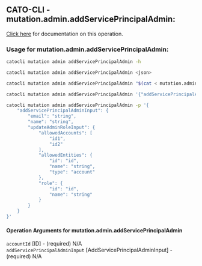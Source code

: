 
## CATO-CLI - mutation.admin.addServicePrincipalAdmin:
[Click here](https://api.catonetworks.com/documentation/#mutation-mutation.admin.addServicePrincipalAdmin) for documentation on this operation.

### Usage for mutation.admin.addServicePrincipalAdmin:

```bash
catocli mutation admin addServicePrincipalAdmin -h

catocli mutation admin addServicePrincipalAdmin <json>

catocli mutation admin addServicePrincipalAdmin "$(cat < mutation.admin.addServicePrincipalAdmin.json)"

catocli mutation admin addServicePrincipalAdmin '{"addServicePrincipalAdminInput":{"email":"string","name":"string","updateAdminRoleInput":{"allowedAccounts":["id1","id2"],"allowedEntities":{"id":"id","name":"string","type":"account"},"role":{"id":"id","name":"string"}}}}'

catocli mutation admin addServicePrincipalAdmin -p '{
    "addServicePrincipalAdminInput": {
        "email": "string",
        "name": "string",
        "updateAdminRoleInput": {
            "allowedAccounts": [
                "id1",
                "id2"
            ],
            "allowedEntities": {
                "id": "id",
                "name": "string",
                "type": "account"
            },
            "role": {
                "id": "id",
                "name": "string"
            }
        }
    }
}'
```

#### Operation Arguments for mutation.admin.addServicePrincipalAdmin ####

`accountId` [ID] - (required) N/A    
`addServicePrincipalAdminInput` [AddServicePrincipalAdminInput] - (required) N/A    
